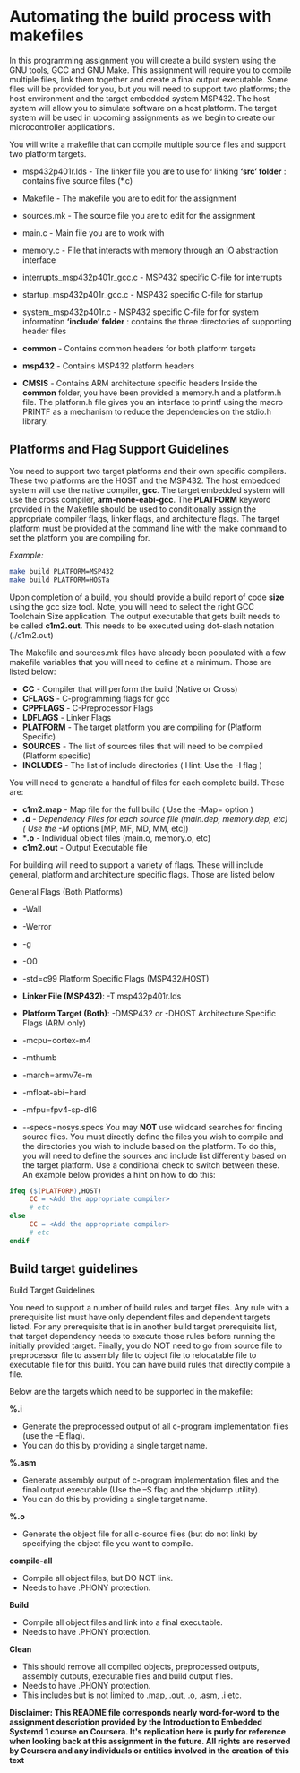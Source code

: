 # Automating the build process with makefiles

In this programming assignment you will create a build system using the GNU tools, GCC and GNU Make. This assignment will require you to compile multiple files, link them together and create a final output executable. Some files will be provided for you, but you will need to support two platforms; the host environment and the target embedded system MSP432. The host system will allow you to simulate software on a host platform. The target system will be used in upcoming assignments as we begin to create our microcontroller applications.

You will write a makefile that can compile multiple source files and support two platform targets.
* msp432p401r.lds - The linker file you are to use for linking
**‘src’ folder** : contains five source files (*.c)

* Makefile - The makefile you are to edit for the assignment 
* sources.mk - The source file you are to edit for the assignment
* main.c - Main file you are to work with
* memory.c - File that interacts with memory through an IO abstraction interface
* interrupts_msp432p401r_gcc.c - MSP432 specific C-file for interrupts
* startup_msp432p401r_gcc.c - MSP432 specific C-file for startup
* system_msp432p401r.c - MSP432 specific C-file for for system information
**‘include’ folder** : contains the three directories of supporting header files

* **common** - Contains common headers for both platform targets
* **msp432** - Contains MSP432 platform headers
* **CMSIS** - Contains ARM architecture specific headers
Inside the **common** folder, you have been provided a memory.h and a platform.h file. The platform.h file gives you an interface to printf using the macro PRINTF as a mechanism to reduce the dependencies on the stdio.h library.

## Platforms and Flag Support Guidelines

You need to support two target platforms and their own specific compilers. These two platforms are the HOST and the MSP432. The host embedded system will use the native compiler, **gcc**. The target embedded system will use the cross compiler, **arm-none-eabi-gcc**. The **PLATFORM** keyword provided in the Makefile should be used to conditionally assign the appropriate compiler flags, linker flags, and architecture flags. The target platform must be provided at the command line with the make command to set the platform you are compiling for.

_Example:_
```bash
make build PLATFORM=MSP432
make build PLATFORM=HOSTa
```
Upon completion of a build, you should provide a build report of code **size** using the gcc size tool. Note, you will need to select the right GCC Toolchain Size application. The output executable that gets built needs to be called **c1m2.out**. This needs to be executed using dot-slash notation (./c1m2.out)

The Makefile and sources.mk files have already been populated with a few makefile variables that you will need to define at a minimum. Those are listed below:

* **CC** - Compiler that will perform the build (Native or Cross)
* **CFLAGS** - C-programming flags for gcc
* **CPPFLAGS** - C-Preprocessor Flags
* **LDFLAGS** - Linker Flags
* **PLATFORM** - The target platform you are compiling for (Platform Specific)
* **SOURCES** - The list of sources files that will need to be compiled (Platform specific)
* **INCLUDES** - The list of include directories ( Hint: Use the -I flag )

You will need to generate a handful of files for each complete build. These are:

* **c1m2.map** - Map file for the full build ( Use the -Map=<FILE> option )
* ***.d** - Dependency Files for each source file (main.dep, memory.dep, etc) ( Use the -M* options [MP, MF, MD, MM, etc])
* ***.o** - Individual object files (main.o, memory.o, etc)
* **c1m2.out** - Output Executable file

For building will need to support a variety of flags. These will include general, platform and architecture specific flags. Those are listed below

General Flags (Both Platforms)

* -Wall
* -Werror
* -g
* -O0
* -std=c99
Platform Specific Flags (MSP432/HOST)

* **Linker File (MSP432)**: -T msp432p401r.lds
* **Platform Target (Both)**: -DMSP432 or -DHOST
Architecture Specific Flags (ARM only)

* -mcpu=cortex-m4
* -mthumb
* -march=armv7e-m
* -mfloat-abi=hard
* -mfpu=fpv4-sp-d16
* --specs=nosys.specs
You may **NOT** use wildcard searches for finding source files. You must directly define the files you wish to compile and the directories you wish to include based on the platform. To do this, you will need to define the sources and include list differently based on the target platform. Use a conditional check to switch between these. An example below provides a hint on how to do this:
```makefile
ifeq ($(PLATFORM),HOST)
     CC = <Add the appropriate compiler>
     # etc
else
     CC = <Add the appropriate compiler>
     # etc
endif
```

## Build target guidelines
Build Target Guidelines

You need to support a number of build rules and target files. Any rule with a prerequisite list must have only dependent files and dependent targets listed. For any prerequisite that is in another build target prerequisite list, that target dependency needs to execute those rules before running the initially provided target. Finally, you do NOT need to go from source file to preprocessor file to assembly file to object file to relocatable file to executable file for this build. You can have build rules that directly compile a file.

Below are the targets which need to be supported in the makefile:

**%.i**

* Generate the preprocessed output of all c-program implementation files (use the –E flag).
* You can do this by providing a single target name.

**%.asm**

* Generate assembly output of c-program implementation files and the final output executable (Use the –S flag and the objdump utility).
* You can do this by providing a single target name.

**%.o**

* Generate the object file for all c-source files (but do not link) by specifying the object file you want to compile.

**compile-all**

* Compile all object files, but DO NOT link.
* Needs to have .PHONY protection.

**Build**

* Compile all object files and link into a final executable.
* Needs to have .PHONY protection.

**Clean**

* This should remove all compiled objects, preprocessed outputs, assembly outputs, executable files and build output files.
* Needs to have .PHONY protection.
* This includes but is not limited to .map, .out, .o, .asm, .i etc.

**Disclaimer: This README file corresponds nearly word-for-word to the assignment description provided by the Introduction to Embedded Systemd 1 course on Coursera. It's replication here is purly for reference when looking back at this assignment in the future. All rights are reserved by Coursera and any individuals or entities involved in the creation of this text**
